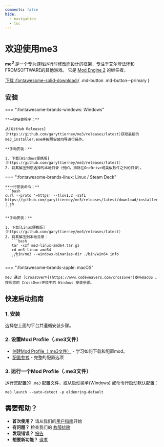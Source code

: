 ```yaml
---
comments: false
hide:
  - navigation
  - toc
---
```


# 欢迎使用me3

**me<sup>3</sup>** 是一个专为游戏运行时修改而设计的框架，专注于艾尔登法环和FROMSOFTWARE的其他游戏。 它是 [Mod Engine 2](https://github.com/soulsmods/ModEngine2) 的继任者。

[下载 :fontawesome-solid-download:](https://github.com/garyttierney/me3/releases/latest){ .md-button .md-button--primary }

## 安装

=== ":fontawesome-brands-windows: Windows"

    **一键安装程序：**

    从[GitHub Releases](https://github.com/garyttierney/me3/releases/latest)获取最新的me3_installer.exe并按照安装向导进行操作。

    **手动安装：**

    1. 下载[Windows便携版](https://github.com/garyttierney/me3/releases/latest)
    2. 将其解压到您选择的本地目录（例如，排除在OneDrive或类似软件之外的目录）。

=== ":fontawesome-brands-linux: Linux / Steam Deck"

    **一行安装命令：**
    ```bash
    curl --proto '=https' --tlsv1.2 -sSfL https://github.com/garyttierney/me3/releases/latest/download/installer.sh | sh
    ```

    **手动安装：**

    1. 下载[Linux便携版](https://github.com/garyttierney/me3/releases/latest)
    2. 将其解压到本地目录：
       ```bash
       tar -xzf me3-linux-amd64.tar.gz
       cd me3-linux-amd64
       ./bin/me3 --windows-binaries-dir ./bin/win64 info
       ```

=== ":fontawesome-brands-apple: macOS"

    me3 通过 [CrossOver®️](https://www.codeweavers.com/crossover)支持macOS 。按照您的 CrossOver环境中的 Windows 安装步骤。

## 快速启动指南

### 1. 安装

选择您上面的平台并遵循安装步骤。

### 2. 设置Mod Profile（.me3文件）

- [创建Mod Profile（.me3文件）](user-guide/creating-mod-profiles.md) - 学习如何下载和配置mod。
- [配置参考](configuration-reference.md) - 完整的配置选项

### 3. 运行一个Mod Profile（.me3文件）

运行您配置的 `.me3` 配置文件，或从启动菜单(Windows) 或命令行启动默认配置：

```shell
me3 launch --auto-detect -p eldenring-default
```

## 需要帮助？

- **首次使用？** 请从我们的[用户指南](user-guide/installation.md)开始
- **有问题？** 检查我们的 [故障排除](user-guide/troubleshooting.md)
- **发现错误？** [报告](https://github.com/garyttierney/me3/discussions/categories/bug-reports)
- **想要新功能？** [请求](https://github.com/garyttierney/me3/discussions/categories/ideas)
